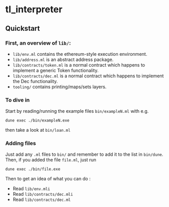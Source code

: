 # tl_interpreter

## Quickstart

### First, an overview of `lib/`:
* `lib/env.ml` contains the ethereum-style execution environment.
* `lib/address.ml` is an abstract address package.
* `lib/contracts/token.ml` is a normal contract which happens to implement a generic Token functionality.
* `lib/contracts/dec.ml` is a normal contract which happens to implement the Dec functionality.
* `tooling/` contains printing/maps/sets layers.

### To dive in
Start by reading/running the example files `bin/exampleN.ml` with e.g.
```
dune exec ./bin/exampleN.exe
```
then take a look at `bin/loan.ml`

### Adding files
Just add any `.ml` files to `bin/` and remember to add it to the list in `bin/dune`. Then, if you added the file `file.ml`, just run
```
dune exec ./bin/file.exe
```
Then to get an idea of what you can do :
* Read `lib/env.mli`
* Read `lib/contracts/dec.mli`
* Read `lib/contracts/dec.ml`
